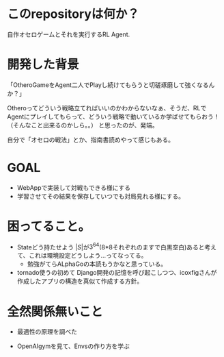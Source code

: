 

# このrepositoryは何か？

自作オセロゲームとそれを実行するRL Agent.

# 開発した背景

「OtheroGameをAgent二人でPlayし続けてもらうと切磋琢磨して強くなるんか？」

Otheroってどういう戦略立てればいいのかわからないなぁ、そうだ、RLでAgentにプレイしてもらって、どういう戦略で動いているか学ばせてもらおう！（そんなこと出来るのかしら。。）
と思ったのが、発端。

自分で「オセロの戦法」とか、指南書読めやって感じもある。

# GOAL
- WebAppで実装して対戦もできる様にする
- 学習させてその結果を保存していつでも対局見れる様にする。

# 困ってること。
- Stateどう持たせよう
    $|S|$が$3^{64}$(8*8それぞれのますで白黒空白)あると考えて、これは環境設定どうしよう...ってなってる。
    - 勉強がてらALphaGoの本読もうかなと思っている。
- tornado使うの初めて
    Django開発の記憶を呼び起こしつつ、icoxfigさんが作成したアプリの構造を真似て作成する方針。

# 全然関係無いこと
- 最適性の原理を調べた


- OpenAIgymを見て、Envsの作り方を学ぶ
